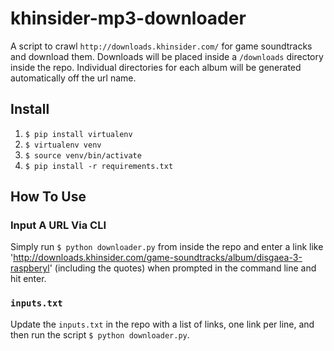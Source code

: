 # khinsider-mp3-downloader

A script to crawl `http://downloads.khinsider.com/` for game soundtracks and download them. Downloads will be placed inside a `/downloads` directory inside the repo. Individual directories for each album will be generated automatically off the url name.

## Install
1. `$ pip install virtualenv`
2. `$ virtualenv venv`
3. `$ source venv/bin/activate`
4. `$ pip install -r requirements.txt`

## How To Use

### Input A URL Via CLI

Simply run `$ python downloader.py` from inside the repo and enter a link like 'http://downloads.khinsider.com/game-soundtracks/album/disgaea-3-raspberyl' (including the quotes) when prompted in the command line and hit enter.

### `inputs.txt`

Update the `inputs.txt` in the repo with a list of links, one link per line, and then run the script `$ python downloader.py`.

